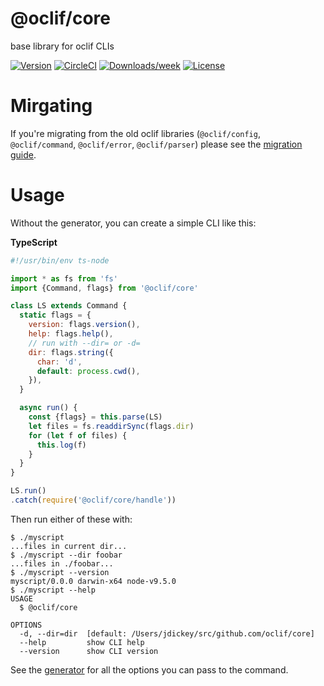 @oclif/core
===========

base library for oclif CLIs

[![Version](https://img.shields.io/npm/v/@oclif/core.svg)](https://npmjs.org/package/@oclif/core)
[![CircleCI](https://circleci.com/gh/oclif/core/tree/main.svg?style=svg)](https://circleci.com/gh/oclif/core/tree/main)
[![Downloads/week](https://img.shields.io/npm/dw/@oclif/core.svg)](https://npmjs.org/package/@oclif/core)
[![License](https://img.shields.io/npm/l/@oclif/core.svg)](https://github.com/oclif/core/blob/main/package.json)


Mirgating
=====

If you're migrating from the old oclif libraries (`@oclif/config`, `@oclif/command`, `@oclif/error`, `@oclif/parser`) please see the [migration guide](./MIGRATION.md).

Usage
=====

Without the generator, you can create a simple CLI like this:

**TypeScript**
```js
#!/usr/bin/env ts-node

import * as fs from 'fs'
import {Command, flags} from '@oclif/core'

class LS extends Command {
  static flags = {
    version: flags.version(),
    help: flags.help(),
    // run with --dir= or -d=
    dir: flags.string({
      char: 'd',
      default: process.cwd(),
    }),
  }

  async run() {
    const {flags} = this.parse(LS)
    let files = fs.readdirSync(flags.dir)
    for (let f of files) {
      this.log(f)
    }
  }
}

LS.run()
.catch(require('@oclif/core/handle'))
```

Then run either of these with:

```sh-session
$ ./myscript
...files in current dir...
$ ./myscript --dir foobar
...files in ./foobar...
$ ./myscript --version
myscript/0.0.0 darwin-x64 node-v9.5.0
$ ./myscript --help
USAGE
  $ @oclif/core

OPTIONS
  -d, --dir=dir  [default: /Users/jdickey/src/github.com/oclif/core]
  --help         show CLI help
  --version      show CLI version
```

See the [generator](https://github.com/oclif/oclif) for all the options you can pass to the command.
